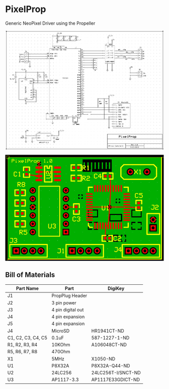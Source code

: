 # PixelProp

Generic NeoPixel Driver using the Propeller

![](https://github.com/topherCantrell/PixelProp/blob/master/art/PixelPropSCH.jpg)

![](https://github.com/topherCantrell/PixelProp/blob/master/art/PixelPropPCB.jpg)

## Bill of Materials

| Part Name | Part | DigiKey |
| --------- | ---- | ----    |
| J1        | PropPlug Header | |
| J2        | 3 pin power | |
| J3        | 4 pin digital out | |
| J4        | 4 pin expansion | |
| J5        | 4 pin expansion | |
| J4        | MicroSD | HR1941CT-ND |
| C1, C2, C3, C4, C5 | 0.1uF  | 587-1227-1-ND |
| R1, R2, R3, R4 | 10KOhm | A106048CT-ND |
| R5, R6, R7, R8 | 470Ohm | |
| X1 | 5MHz | X1050-ND |
| U1 | P8X32A | P8X32A-Q44-ND | |
| U2 | 24LC256 | 24LC256T-I/SNCT-ND | |
| U3 | AP1117-3.3 | AP1117E33GDICT-ND | |
